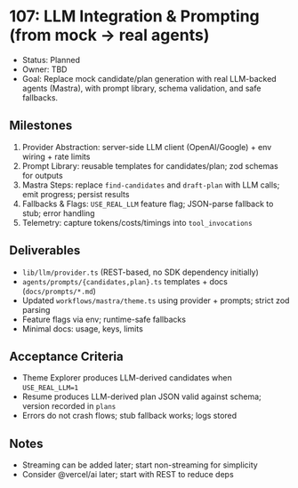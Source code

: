 # 107: LLM Integration & Prompting (from mock → real agents)

- Status: Planned
- Owner: TBD
- Goal: Replace mock candidate/plan generation with real LLM-backed agents (Mastra), with prompt library, schema validation, and safe fallbacks.

## Milestones
1) Provider Abstraction: server-side LLM client (OpenAI/Google) + env wiring + rate limits
2) Prompt Library: reusable templates for candidates/plan; zod schemas for outputs
3) Mastra Steps: replace `find-candidates` and `draft-plan` with LLM calls; emit progress; persist results
4) Fallbacks & Flags: `USE_REAL_LLM` feature flag; JSON-parse fallback to stub; error handling
5) Telemetry: capture tokens/costs/timings into `tool_invocations`

## Deliverables
- `lib/llm/provider.ts` (REST-based, no SDK dependency initially)
- `agents/prompts/{candidates,plan}.ts` templates + docs (`docs/prompts/*.md`)
- Updated `workflows/mastra/theme.ts` using provider + prompts; strict zod parsing
- Feature flags via env; runtime-safe fallbacks
- Minimal docs: usage, keys, limits

## Acceptance Criteria
- Theme Explorer produces LLM-derived candidates when `USE_REAL_LLM=1`
- Resume produces LLM-derived plan JSON valid against schema; version recorded in `plans`
- Errors do not crash flows; stub fallback works; logs stored

## Notes
- Streaming can be added later; start non-streaming for simplicity
- Consider @vercel/ai later; start with REST to reduce deps
